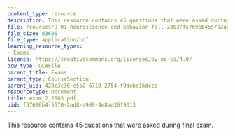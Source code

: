 ```yaml
---
content_type: resource
description: This resource contains 45 questions that were asked during final exam.
file: /courses/9-01-neuroscience-and-behavior-fall-2003/f57696b455702ad8a9694e8aa36f9313_exam_2_2003.pdf
file_size: 83605
file_type: application/pdf
learning_resource_types:
- Exams
license: https://creativecommons.org/licenses/by-nc-sa/4.0/
ocw_type: OCWFile
parent_title: Exams
parent_type: CourseSection
parent_uid: 428c3c36-e5b2-6710-2754-f9debd16dccc
resourcetype: Document
title: exam_2_2003.pdf
uid: f57696b4-5570-2ad8-a969-4e8aa36f9313
---
```

This resource contains 45 questions that were asked during final exam.